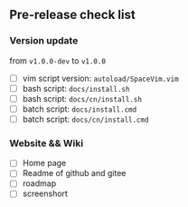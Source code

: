 ## Pre-release check list

### Version update

from `v1.0.0-dev` to `v1.0.0`

- [ ] vim script version: `autoload/SpaceVim.vim`
- [ ] bash script: `docs/install.sh`
- [ ] bash script: `docs/cn/install.sh`
- [ ] batch script: `docs/install.cmd`
- [ ] batch script: `docs/cn/install.cmd`

### Website && Wiki

- [ ] Home page
- [ ] Readme of github and gitee
- [ ] roadmap
- [ ] screenshort
